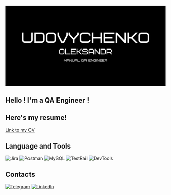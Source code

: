 [![Header](https://github.com/HeavyO/HeavyO/blob/main/Udovychenko.png)](#)
## Hello ! I'm a QA Engineer !
## Here's my resume!
[Link to my CV](https://drive.google.com/file/d/1ifuFhIPVT4Vq5HEmPWKTfyj5uIxmqMYv/view?usp=share_link)
## Language and Tools
![Jira](https://img.shields.io/badge/Jira-%23136be1?style=for-the-badge&logo=jira&logoColor=white)
![Postman](https://img.shields.io/badge/Postman-%23161616?style=for-the-badge&logo=postman&logoColor=FF6C37)
![MySQL](https://img.shields.io/badge/MySQL-%23161616?style=for-the-badge&logo=mysql&logoColor=white)
![TestRail](https://img.shields.io/badge/TestRail-%231B2D42?style=for-the-badge&logo=testrail&logoColor=white)
![DevTools](https://img.shields.io/badge/DevTools-%23232F3E?style=for-the-badge&logo=devtools&logoColor=F7DF1E)

## Contacts
[![Telegram](https://img.shields.io/badge/Telegram-%2326A5E4?style=for-the-badge&logo=telegram&logoColor=white)](https://t.me/xN1LU)
[![LinkedIn](https://img.shields.io/badge/LinkedIn-%230077B5?style=for-the-badge&logo=linkedin&logoColor=white)](https://www.linkedin.com/in/alexander-udovychenko-853099247/)
